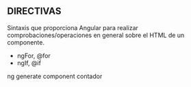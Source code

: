 
## DIRECTIVAS

Sintaxis que proporciona Angular para realizar comprobaciones/operaciones en general sobre el HTML de un componente.

* ngFor, @for
* ngIf, @if 

ng generate component contador